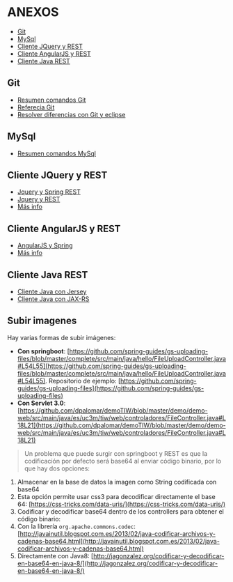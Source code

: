 # ANEXOS

<!-- MarkdownTOC -->

- [Git](#git)
- [MySql](#mysql)
- [Cliente JQuery y REST](#cliente-jquery-y-rest)
- [Cliente AngularJS y REST](#cliente-angularjs-y-rest)
- [Cliente Java REST](#cliente-java-rest)

<!-- /MarkdownTOC -->


## Git

- [Resumen comandos Git](comandos-git.md)
- [Referecia Git](refcardz-git_2.pdf)
- [Resolver diferencias con Git y eclipse](http://www.avajava.com/tutorials/lessons/how-do-i-use-the-team-synchronizing-perspective-in-eclipse.html?page=1)

## MySql

- [Resumen comandos MySql](comandos-mysql.md)

## Cliente JQuery y REST

- [Jquery y Spring REST](https://spring.io/guides/gs/consuming-rest-jquery/)
- [Jquery y REST](
http://coenraets.org/blog/2011/12/restful-services-with-jquery-and-java-using-jax-rs-and-jersey/)
- [Más info](http://bfy.tw/8mmJ)

## Cliente AngularJS y REST

- [AngularJS y Spring](https://spring.io/guides/gs/consuming-rest-angularjs/)
- [Más info](http://bfy.tw/8mme)

## Cliente Java REST

- [Cliente Java con Jersey](http://www.vogella.com/tutorials/REST/article.html#firstclient)
- [Cliente Java con JAX-RS](http://docs.oracle.com/javaee/6/tutorial/doc/gkoib.html#gkqjq)

## Subir imagenes

Hay varias formas de subir imágenes:

- __Con springboot__:  [https://github.com/spring-guides/gs-uploading-files/blob/master/complete/src/main/java/hello/FileUploadController.java#L54L55](https://github.com/spring-guides/gs-uploading-files/blob/master/complete/src/main/java/hello/FileUploadController.java#L54L55). Repositorio de ejemplo: [https://github.com/spring-guides/gs-uploading-files](https://github.com/spring-guides/gs-uploading-files)
- __Con Servlet 3.0__: [https://github.com/dpalomar/demoTIW/blob/master/demo/demo-web/src/main/java/es/uc3m/tiw/web/controladores/FileController.java#L18L21](https://github.com/dpalomar/demoTIW/blob/master/demo/demo-web/src/main/java/es/uc3m/tiw/web/controladores/FileController.java#L18L21)

> Un problema que puede surgir con springboot y REST es que la codificación por defecto será base64 al enviar código binario, por lo que hay dos opciones:

1. Almacenar en la base de datos la imagen como String codificada con base64
  1. Esta opción permite usar css3 para decodificar directamente el base 64: [https://css-tricks.com/data-uris/](https://css-tricks.com/data-uris/)
2. Codificar y decodificar base64 dentro de los controllers para obtener el código binario:
  1. Con la librería `org.apache.commons.codec`: [http://javainutil.blogspot.com.es/2013/02/java-codificar-archivos-y-cadenas-base64.html](http://javainutil.blogspot.com.es/2013/02/java-codificar-archivos-y-cadenas-base64.html)
  2. Directamente con Java8: [http://jagonzalez.org/codificar-y-decodificar-en-base64-en-java-8/](http://jagonzalez.org/codificar-y-decodificar-en-base64-en-java-8/)
